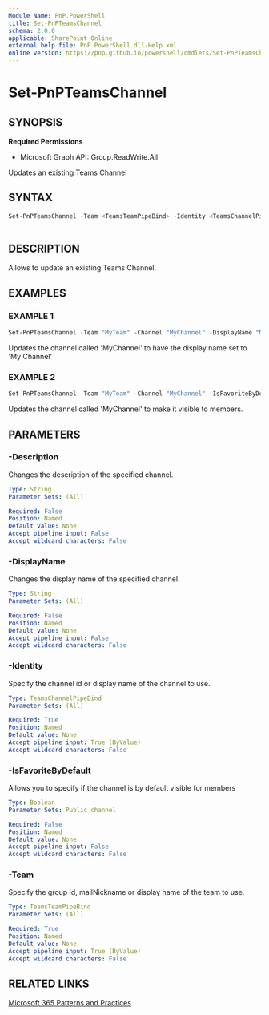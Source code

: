 ```yaml
---
Module Name: PnP.PowerShell
title: Set-PnPTeamsChannel
schema: 2.0.0
applicable: SharePoint Online
external help file: PnP.PowerShell.dll-Help.xml
online version: https://pnp.github.io/powershell/cmdlets/Set-PnPTeamsChannel.html
---
```

 
# Set-PnPTeamsChannel

## SYNOPSIS

**Required Permissions**

  * Microsoft Graph API: Group.ReadWrite.All

Updates an existing Teams Channel

## SYNTAX

```powershell
Set-PnPTeamsChannel -Team <TeamsTeamPipeBind> -Identity <TeamsChannelPipeBind> [-DisplayName <String>] [-Description <String>] [-IsFavoriteByDefault <Boolean>]
  
```

## DESCRIPTION

Allows to update an existing Teams Channel.

## EXAMPLES

### EXAMPLE 1
```powershell
Set-PnPTeamsChannel -Team "MyTeam" -Channel "MyChannel" -DisplayName "My Channel"
```

Updates the channel called 'MyChannel' to have the display name set to 'My Channel'

### EXAMPLE 2
```powershell
Set-PnPTeamsChannel -Team "MyTeam" -Channel "MyChannel" -IsFavoriteByDefault $true
```

Updates the channel called 'MyChannel' to make it visible to members.

## PARAMETERS

### -Description
Changes the description of the specified channel.

```yaml
Type: String
Parameter Sets: (All)

Required: False
Position: Named
Default value: None
Accept pipeline input: False
Accept wildcard characters: False
```

### -DisplayName
Changes the display name of the specified channel.

```yaml
Type: String
Parameter Sets: (All)

Required: False
Position: Named
Default value: None
Accept pipeline input: False
Accept wildcard characters: False
```

### -Identity
Specify the channel id or display name of the channel to use.

```yaml
Type: TeamsChannelPipeBind
Parameter Sets: (All)

Required: True
Position: Named
Default value: None
Accept pipeline input: True (ByValue)
Accept wildcard characters: False
```

### -IsFavoriteByDefault
Allows you to specify if the channel is by default visible for members

```yaml
Type: Boolean
Parameter Sets: Public channel

Required: False
Position: Named
Default value: None
Accept pipeline input: False
Accept wildcard characters: False
```

### -Team
Specify the group id, mailNickname or display name of the team to use.

```yaml
Type: TeamsTeamPipeBind
Parameter Sets: (All)

Required: True
Position: Named
Default value: None
Accept pipeline input: True (ByValue)
Accept wildcard characters: False
```

## RELATED LINKS

[Microsoft 365 Patterns and Practices](https://aka.ms/m365pnp)

